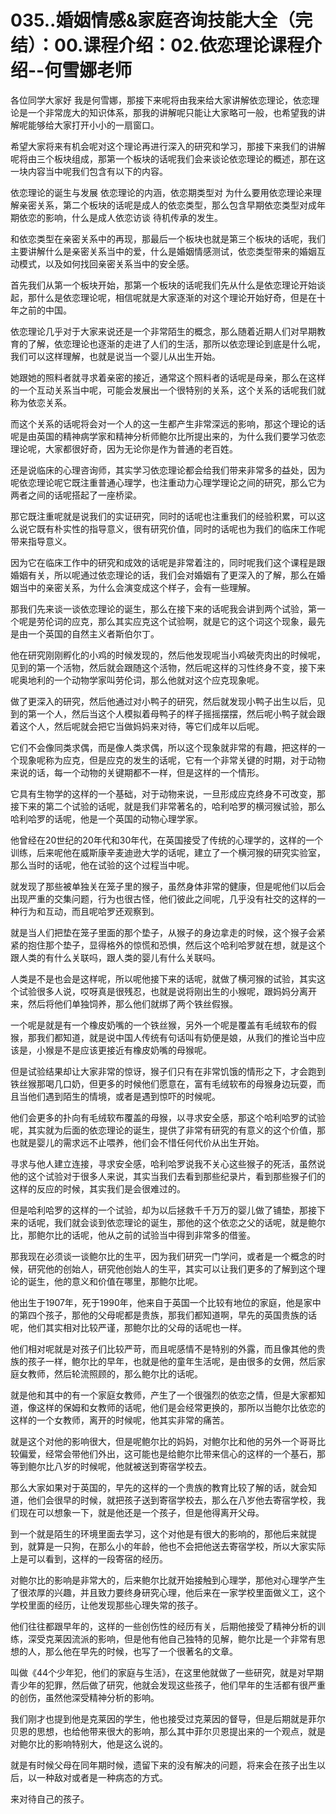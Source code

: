 # 035..婚姻情感&家庭咨询技能大全（完结）：00.课程介绍：02.依恋理论课程介绍--何雪娜老师

各位同学大家好 我是何雪娜，那接下来呢将由我来给大家讲解依恋理论，依恋理论是一个非常庞大的知识体系，那我的讲解呢只能让大家略可一般，也希望我的讲解呢能够给大家打开小小的一扇窗口。

希望大家将来有机会呢对这个理论再进行深入的研究和学习，那接下来我们的讲解呢将由三个板块组成，那第一个板块的话呢我们会来谈论依恋理论的概述，那在这一块内容当中呢我们包含有以下的内容。

依恋理论的诞生与发展 依恋理论的内涵，依恋期类型对 为什么要用依恋理论来理解亲密关系，第二个板块的话呢是成人的依恋类型，那么包含早期依恋类型对成年期依恋的影响，什么是成人依恋访谈 待机传承的发生。

和依恋类型在亲密关系中的再现，那最后一个板块也就是第三个板块的话呢，我们主要讲解什么是亲密关系当中的爱，什么是婚姻情感测试，依恋类型带来的婚姻互动模式，以及如何找回亲密关系当中的安全感。

首先我们从第一个板块开始，那第一个板块的话呢我们先从什么是依恋理论开始谈起，那什么是依恋理论呢，相信呢就是大家逐渐的对这个理论开始好奇，但是在十年之前的中国。

依恋理论几乎对于大家来说还是一个非常陌生的概念，那么随着近期人们对早期教育的了解，依恋理论也逐渐的走进了人们的生活，那所以依恋理论到底是什么呢，我们可以这样理解，也就是说当一个婴儿从出生开始。

她跟她的照料者就寻求着亲密的接近，通常这个照料者的话呢是母亲，那么在这样的一个互动关系当中呢，可能会发展出一个很特别的关系，这个关系的话呢我们就称为依恋关系。

而这个关系的话呢将会对一个人的这一生都产生非常深远的影响，那这个理论的话呢是由英国的精神病学家和精神分析师鲍尔比所提出来的，为什么我们要学习依恋理论呢，大家都很好奇，因为无论你是作为普通的老百姓。

还是说临床的心理咨询师，其实学习依恋理论都会给我们带来非常多的益处，因为呢依恋理论呢它既注重普通心理学，也注重动力心理学理论之间的研究，那么它为两者之间的话呢搭起了一座桥梁。

那它既注重呢就是说我们的实证研究，同时的话呢也注重我们的经验积累，可以这么说它既有朴实性的指导意义，很有研究价值，同时的话呢也为我们的临床工作呢带来指导意义。

因为它在临床工作中的研究和成效的话呢是非常着注的，同时呢我们这个课程是跟婚姻有关，所以呢通过依恋理论的话，我们会对婚姻有了更深入的了解，那么在婚姻当中的亲密关系，为什么会演变成这个样子，会有一些理解。

那我们先来谈一谈依恋理论的诞生，那么在接下来的话呢我会讲到两个试验，第一个呢是劳伦词的应克，那么其实应克这个试验啊，就是它的这个词这个现象，最先是由一个英国的自然主义者斯伯尔丁。

他在研究刚刚孵化的小鸡的时候发现的，然后他发现呢当小鸡破壳肉出的时候呢，见到的第一个活物，然后就会跟随这个活物，然后呢这样的习性终身不变，接下来呢奥地利的一个动物学家叫劳伦词，那么他就对这个应克现象呢。

做了更深入的研究，然后他通过对小鸭子的研究，然后就发现小鸭子出生以后，见到的第一个人，然后当这个人模拟着母鸭子的样子摇摇摆摆，然后呢小鸭子就会跟着这个人，然后呢就会把它当做妈妈来对待，等它们成年以后呢。

它们不会像同类求偶，而是像人类求偶，所以这个现象就非常的有趣，把这样的一个现象呢称为应克，但是应克的发生的话呢，它有一个非常关键的时期，对于动物来说的话，每一个动物的关键期都不一样，但是这样的一个情形。

它具有生物学的这样的一个基础，对于动物来说，一旦形成应克终身不可改变，那接下来的第二个试验的话呢，就是我们非常著名的，哈利哈罗的横河猴试验，那么哈利哈罗的话呢，他是一个英国的动物心理学家。

他曾经在20世纪的20年代和30年代，在英国接受了传统的心理学的，这样的一个训练，后来呢他在威斯康辛麦迪逊大学的话呢，建立了一个横河猴的研究实验室，那么当时的话呢，他在试验的这个过程当中呢。

就发现了那些被单独关在笼子里的猴子，虽然身体非常的健康，但是呢他们以后会出现严重的交集问题，行为也很古怪，他们彼此之间呢，几乎没有社交的这样的一种行为和互动，而且呢哈罗还观察到。

就是当人们把垫在笼子里面的那个垫子，从猴子的身边拿走的时候，这个猴子会紧紧的抱住那个垫子，显得格外的惊慌和恐惧，然后这个哈利哈罗就在想，就是这个跟人类的有什么关联吗，跟人类的婴儿有什么关联吗。

人类是不是也会是这样呢，所以呢他接下来的话呢，就做了横河猴的试验，其实这个试验很多人说，哎呀真是很残忍，也就是说将刚出生的小猴呢，跟妈妈分离开来，然后将他们单独饲养，那么他们就绑了两个铁丝假猴。

一个呢是就是有一个橡皮奶嘴的一个铁丝猴，另外一个呢是覆盖有毛绒软布的假猴，那我们都知道，就是说中国人传统有句话叫有奶便是娘，从我们的推论当中应该是，小猴是不是应该更接近有橡皮奶嘴的母猴呢。

但是试验结果却让大家非常的惊讶，猴子们只有在非常饥饿的情形之下，才会跑到铁丝猴那喝几口奶，但更多的时候他们愿意在，富有毛绒软布的母猴身边玩耍，而且当他们遇到陌生的情境，或者是遇到惊吓的时候呢。

他们会更多的扑向有毛绒软布覆盖的母猴，以寻求安全感，那这个哈利哈罗的试验呢，其实就为后面的依恋理论的诞生，提供了非常有研究的有意义的这个价值，那也就是婴儿的需求远不止喂养，他们会不惜任何代价从出生开始。

寻求与他人建立连接，寻求安全感，哈利哈罗说我不关心这些猴子的死活，虽然说他的这个试验对于很多人来说，其实当我们去看到那些纪录片，看到那些猴子们的这样的反应的时候，其实我们是会很难过的。

但是哈利哈罗的这样的一个试验，却为以后拯救千千万万的婴儿做了铺垫，那接下来的话呢，我们就会谈到依恋理论的诞生，那他的这个依恋之父的话呢，就是鲍尔比，那鲍尔比的话呢，他从之前的试验当中得到非常多的借鉴。

那我现在必须谈一谈鲍尔比的生平，因为我们研究一门学问，或者是一个概念的时候，研究他的创始人，研究他创始人的生平，其实可以让我们更多的了解到这个理论的诞生，他的意义和价值在哪里，那鲍尔比呢。

他出生于1907年，死于1990年，他来自于英国一个比较有地位的家庭，他是家中的第四个孩子，那他的父母呢都是贵族，那我们都知道啊，早先的英国贵族的话呢，他们其实相对比较严谨，那鲍尔比的父母的话呢也一样。

他们相对呢就是对孩子们比较严苛，而且呢感情不是特别的外露，而且像其他的贵族的孩子一样，鲍尔比的早年，也就是他的童年生活呢，是由很多的女佣，然后家庭女教师，然后轮流照顾的，那么鲍尔比的话呢。

就是他和其中的有一个家庭女教师，产生了一个很强烈的依恋之情，但是大家都知道，像这样的保姆和女教师的话呢，他们是会经常更换的，那所以当鲍尔比依恋的这样的一个女教师，离开的时候呢，他其实非常的痛苦。

就是这个对他的影响很大，但是呢鲍尔比的妈妈，对鲍尔比和他的另外一个哥哥比较偏爱，经常会带他们外出，这可能也是给鲍尔比带来信心的这样的一个基石，那等到鲍尔比八岁的时候呢，他就被送到寄宿学校去。

那么大家如果对于英国的，早先的这样的一个贵族的教育比较了解的话，就会知道，他们会很早的时候，就把孩子送到寄宿学校去，那么在八岁他去寄宿学校，我们现在可以想象一下，就是他还是一个孩子，但是他得离开父母。

到一个就是陌生的环境里面去学习，这个对他是有很大的影响的，那他后来就提到，就算是一只狗，在那么小的年龄，他也不会把他送去寄宿学校，所以大家实际上是可以看到，这样的一段寄宿的经历。

对鲍尔比的影响是非常大的，后来鲍尔比就开始接触到心理学，那他对心理学产生了很浓厚的兴趣，并且致力要终身研究心理，他后来在一家学校里面做义工，这个学校里面的经历，让他发现那些心理失常的孩子。

他们往往都跟早年的，这样的一些创伤性的经历有关，后期他接受了精神分析的训练，深受克莱因流派的影响，但是他有他自己独特的见解，鲍尔比是一个非常有思想的人，那么他在早先的时候，也写了一个很著名的文章。

叫做《44个少年犯，他们的家庭与生活》，在这里他就做了一些研究，就是对早期青少年的犯罪，然后做了研究，他就会发现这些孩子，他们早年的生活都有很严重的创伤，虽然他深受精神分析的影响。

我们刚才也提到他是克莱因的学生，他也接受过克莱因的督导，但是后期就是菲尔贝恩的思想，也给他带来很大的影响，那么其中菲尔贝恩提出来的一个观点，就是对鲍尔比的影响特别大，他是这么说的。

就是有时候父母在同年期时候，遗留下来的没有解决的问题，将来会在孩子出生以后，以一种敌对或者是一种病态的方式。

来对待自己的孩子。